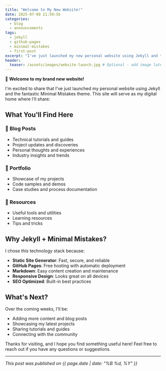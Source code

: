 ```yaml
---
title: "Welcome to My New Website!"
date: 2025-07-09 21:59:55
categories:
  - blog
  - announcements
tags:
  - jekyll
  - github-pages
  - minimal-mistakes
  - first-post
excerpt: "I've just launched my new personal website using Jekyll and the Minimal Mistakes theme. Here's what you can expect to find here!"
header:
  teaser: /assets/images/website-launch.jpg # Optional - add image later
---
```


🎉 **Welcome to my brand new website!**

I'm excited to share that I've just launched my personal website using Jekyll and the fantastic Minimal Mistakes theme. This site will serve as my digital home where I'll share:

## What You'll Find Here

### 📝 Blog Posts
- Technical tutorials and guides
- Project updates and discoveries
- Personal thoughts and experiences
- Industry insights and trends

### 💼 Portfolio
- Showcase of my projects
- Code samples and demos
- Case studies and process documentation

### 🔧 Resources
- Useful tools and utilities
- Learning resources
- Tips and tricks

## Why Jekyll + Minimal Mistakes?

I chose this technology stack because:

- **Static Site Generator**: Fast, secure, and reliable
- **GitHub Pages**: Free hosting with automatic deployment
- **Markdown**: Easy content creation and maintenance
- **Responsive Design**: Looks great on all devices
- **SEO Optimized**: Built-in best practices

## What's Next?

Over the coming weeks, I'll be:
- Adding more content and blog posts
- Showcasing my latest projects
- Sharing tutorials and guides
- Connecting with the community

Thanks for visiting, and I hope you find something useful here! Feel free to reach out if you have any questions or suggestions.

---

*This post was published on {{ page.date | date: "%B %d, %Y" }}*